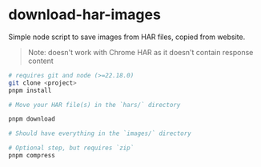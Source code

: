 # download-har-images

Simple node script to save images from HAR files, copied from website.

> Note: doesn't work with Chrome HAR as it doesn't contain response content

```sh
# requires git and node (>=22.18.0)
git clone <project>
pnpm install

# Move your HAR file(s) in the `hars/` directory

pnpm download

# Should have everything in the `images/` directory

# Optional step, but requires `zip`
pnpm compress
```
